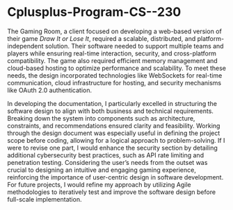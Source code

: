 # Cplusplus-Program-CS--230

The Gaming Room, a client focused on developing a web-based version of their game *Draw It or Lose It*, required a scalable, distributed, and platform-independent solution. Their software needed to support multiple teams and players while ensuring real-time interaction, security, and cross-platform compatibility. The game also required efficient memory management and cloud-based hosting to optimize performance and scalability. To meet these needs, the design incorporated technologies like WebSockets for real-time communication, cloud infrastructure for hosting, and security mechanisms like OAuth 2.0 authentication.

In developing the documentation, I particularly excelled in structuring the software design to align with both business and technical requirements. Breaking down the system into components such as architecture, constraints, and recommendations ensured clarity and feasibility. Working through the design document was especially useful in defining the project scope before coding, allowing for a logical approach to problem-solving. If I were to revise one part, I would enhance the security section by detailing additional cybersecurity best practices, such as API rate limiting and penetration testing. Considering the user’s needs from the outset was crucial to designing an intuitive and engaging gaming experience, reinforcing the importance of user-centric design in software development. For future projects, I would refine my approach by utilizing Agile methodologies to iteratively test and improve the software design before full-scale implementation.
